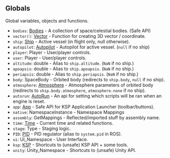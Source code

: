 ## Globals

Global variables, objects and functions.

- `bodies`: [Bodies](Bodies.md) - A collection of space/celestial bodies. (Safe API)
- `vector()`: [Vector](Vector.md) - Function for creating 3D vector / coordinate.
- `ship`: [Ship](Ship.md) - Active vessel (in flight only, null otherwise).
- `autopilot`: [Autopilot](Autopilot.md) - Autopilot for active vessel. (`null` if no ship)
- `player`: Player - User/player controls.
- `user`: Player - User/player controls.
- `altitude`: double - Alias to `ship.altitude`. (`NaN` if no ship.)
- `apoapsis`: double - Alias to `ship.apoapsis`. (`NaN` if no ship.)
- `periapsis`: double - Alias to `ship.periapsis`. (`NaN` if no ship.)
- `body`: SpaceBody - Orbited body (redirects to `ship.body`, `null` if no ship).
- `atmosphere`: [Atmosphere](SpaceBody+Atmosphere.md) - Atmosphere parameters of orbited body (redirects to `ship.body.atmosphere`, `atmosphere.none` if no ship).
- `autorun`: [AutoRun](AutoRun.md) - An api for setting which scripts will be ran when an engine is reset.
- `app`: [App](App.md) - Safe API for KSP Application Launcher (toolbar/buttons).
- `native`: NamespaceInstance - Namespace Mappings
- `assembly`: GetMappings - Reflected/imported stuff by assembly name.
- `time`: [Time](Time.md) - Current time and related functions.
- `stage`: Type - Staging logic.
- `PID`: [PID](PID.md) - PID regulator (alias to `system.pid` in ROS).
- `ui`: UI_Namespace - User Interface.
- `ksp`: [KSP](../Namespaces/KSP.md) - Shortcuts to (unsafe) KSP API + some tools.
- `unity`: Unity_Namespace - Shortcuts to (unsafe) Unity API.
